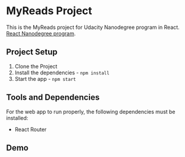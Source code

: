 # MyReads Project

This is the MyReads project for Udacity Nanodegree program in React. [React Nanodegree program](https://classroom.udacity.com/nanodegrees/nd019/dashboard/overview).

## Project Setup

1. Clone the Project
2. Install the dependencies - `npm install`
3. Start the app - `npm start`

## Tools and Dependencies

For the web app to run properly, the following dependencies must be installed:

* React Router

## Demo

